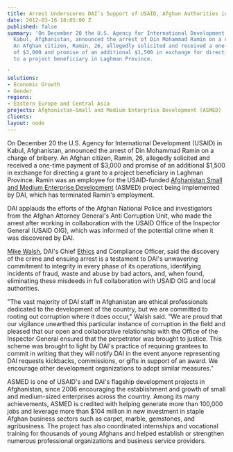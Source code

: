 ```yaml
---
title: Arrest Underscores DAI’s Support of USAID, Afghan Authorities in Fighting Corruption
date: 2012-03-16 18:05:00 Z
published: false
summary: 'On December 20 the U.S. Agency for International Development (USAID) in
  Kabul, Afghanistan, announced the arrest of Din Mohammad Ramin on a charge of bribery.
  An Afghan citizen, Ramin, 26, allegedly solicited and received a one-time payment
  of $3,000 and promise of an additional $1,500 in exchange for directing a grant
  to a project beneficiary in Laghman Province.

'
solutions:
- Economic Growth
- Gender
regions:
- Eastern Europe and Central Asia
projects: Afghanistan—Small and Medium Enterprise Development (ASMED)
clients: 
layout: node
---
```


On December 20 the U.S. Agency for International Development (USAID) in Kabul, Afghanistan, announced the arrest of Din Mohammad Ramin on a charge of bribery. An Afghan citizen, Ramin, 26, allegedly solicited and received a one-time payment of $3,000 and promise of an additional $1,500 in exchange for directing a grant to a project beneficiary in Laghman Province. Ramin was an employee for the USAID-funded [Afghanistan Small and Medium Enterprise Development][1] (ASMED) project being implemented by DAI, which has terminated Ramin's employment.

DAI applauds the efforts of the Afghan National Police and investigators from the Afghan Attorney General's Anti Corruption Unit, who made the arrest after working in collaboration with the USAID Office of the Inspector General (USAID OIG), which was informed of the potential crime when it was discovered by DAI.

[Mike Walsh][2], DAI's Chief [Ethics][3] and Compliance Officer, said the discovery of the crime and ensuing arrest is a testament to DAI's unwavering commitment to integrity in every phase of its operations, identifying incidents of fraud, waste and abuse by bad actors, and, when found, eliminating these misdeeds in full collaboration with USAID OIG and local authorities.

"The vast majority of DAI staff in Afghanistan are ethical professionals dedicated to the development of the country, but we are committed to rooting out corruption where it does occur," Walsh said. "We are proud that our vigilance unearthed this particular instance of corruption in the field and pleased that our open and collaborative relationship with the Office of the Inspector General ensured that the perpetrator was brought to justice. This scheme was brought to light by DAI's practice of requiring grantees to commit in writing that they will notify DAI in the event anyone representing DAI requests kickbacks, commissions, or gifts in support of an award. We encourage other development organizations to adopt similar measures."

ASMED is one of USAID's and DAI's flagship development projects in Afghanistan, since 2006 encouraging the establishment and growth of small and medium-sized enterprises across the country. Among its many achievements, ASMED is credited with helping generate more than 100,000 jobs and leverage more than $104 million in new investment in staple Afghan business sectors such as carpet, marble, gemstones, and agribusiness. The project has also coordinated internships and vocational training for thousands of young Afghans and helped establish or strengthen numerous professional organizations and business service providers.

[1]: /our-work/projects/afghanistan-small-and-medium-enterprise-development-asmed
[2]: /who-we-are/our-team/mike-walsh
[3]: /who-we-are/ethics-integrity

